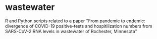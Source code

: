 # wastewater
R and Python scripts related to a paper "From pandemic to endemic: divergence of COVID-19 positive-tests and hospitilization numbers from SARS-CoV-2 RNA levels in wastewater of Rochester, Minnesota"
